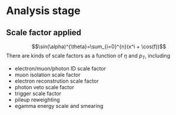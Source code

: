 # Analysis stage

## Scale factor applied

$$\sin(\alpha)^{\theta}=\sum_{i=0}^{n}(x^i + \cos(f))$$
There are kinds of scale factors as a function of $\eta$ and $p_{T}$, including
- electron/muon/photon ID scale factor
- muon isolation scale factor
- electron reconstrution scale factor
- photon veto scale factor
- trigger scale factor
- pileup reweighting
- egamma energy scale and smearing

